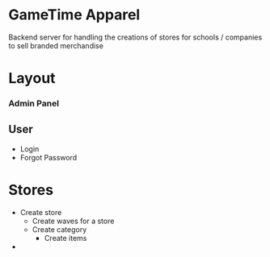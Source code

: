 # GameTime Apparel

Backend server for handling the creations of stores for schools / companies to sell branded merchandise

# Layout

### Admin Panel

## User

- Login
- Forgot Password

# Stores

- Create store
  - Create waves for a store
  - Create category
    - Create items
-

